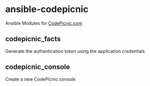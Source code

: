 # ansible-codepicnic
Ansible Modules for [CodePicnic.com](https://codepicnic.com/docs/api "CodePicnic API")

## codepicnic_facts
Generate the authentication token using the application credentials

## codepicnic_console
Create a new CodePicnic console